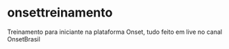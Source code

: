 # onsettreinamento
Treinamento para iniciante na plataforma Onset, tudo feito em live no canal OnsetBrasil
